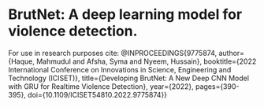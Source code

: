# BrutNet: A deep learning model for violence detection.
 
For use in research purposes cite:
@INPROCEEDINGS{9775874,
  author={Haque, Mahmudul and Afsha, Syma and Nyeem, Hussain},
  booktitle={2022 International Conference on Innovations in Science, Engineering and Technology (ICISET)}, 
  title={Developing BrutNet: A New Deep CNN Model with GRU for Realtime Violence Detection}, 
  year={2022},
  pages={390-395},
  doi={10.1109/ICISET54810.2022.9775874}}

